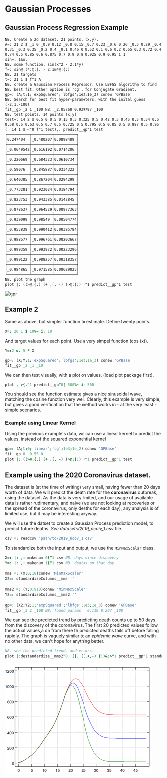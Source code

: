 # Gaussian Processes

## Gaussian Process Regression Example

```
NB. Create a 2d dataset. 21 points, (x,y).
A=: 21 2 $ _1 0 _0.9 0.12 _0.8 0.15 _0.7 0.23 _0.6 0.26 _0.5 0.29 _0.4 0.31 _0.3 0.35 _0.2 0.4 _0.1 0.46 0 0.52 0.1 0.6 0.2 0.65 0.3 0.72 0.4 0.74 0.5 0.85 0.6 0.875 0.7 0.9 0.8 0.925 0.9 0.95 1 1
sin=: 1&o.
NB. some function, sin(x^2 - 2.1*y)
f=: sin@:(*:@:{. - 2.1&*@:{:)
NB. 21 targets
t=: 21 1 $ f"1 A
NB. create a Gaussian Process Regressor. Use LBFGS algorithm to find
NB. best fit. Other option is 'cg', for Conjugate Gradient.
gp=: (A;t;1;'expSquared';'lbfgs';1e3;1e_3) conew 'GPBase'
NB. Search for best fit hyper-parameters, with the inital guess (-2,1,-100)
fit__gp _2 1 _100 NB. _2.05768 0.939797 _100
NB. test points. 14 points (x,y)
test=: 14 2 $ 0.5 0 0.5 0.15 0.5 0.225 0.5 0.42 0.5 0.45 0.5 0.54 0.5 0.58 0.5 0.63 0.5 0.7 0.5 0.725 0.5 0.795 0.5 0.85 0.5 0.887 0.5 0.95
(  14 1 $ <"0 f"1 test),. predict__gp"1 test
┌──────────┬─────────┬──────────┐
│0.247404  │_0.480207│0.0898489 │
├──────────┼─────────┼──────────┤
│_0.0649542│_0.616192│0.0714206 │
├──────────┼─────────┼──────────┤
│_0.220669 │_0.684323│0.0610734 │
├──────────┼─────────┼──────────┤
│_0.59076  │_0.845887│0.0334322 │
├──────────┼─────────┼──────────┤
│_0.640385 │_0.867204│0.0294299 │
├──────────┼─────────┼──────────┤
│_0.773281 │_0.923024│0.0184794 │
├──────────┼─────────┼──────────┤
│_0.823753 │_0.943385│0.0142845 │
├──────────┼─────────┼──────────┤
│_0.878637 │_0.964529│0.00977363│
├──────────┼─────────┼──────────┤
│_0.939099 │_0.98549 │0.00504774│
├──────────┼─────────┼──────────┤
│_0.955839 │_0.990412│0.00385784│
├──────────┼─────────┼──────────┤
│_0.988577 │_0.996761│0.00203667│
├──────────┼─────────┼──────────┤
│_0.999359 │_0.993972│0.00223296│
├──────────┼─────────┼──────────┤
│_0.999122 │_0.988257│0.00318357│
├──────────┼─────────┼──────────┤
│_0.984865 │_0.971585│0.00629025│
└──────────┴─────────┴──────────┘
NB. plot the graph
plot |: ((>@:{.) (+ ,[, -) (>@:{:) )"1 predict__gp"1 test
```

![gpr](/gp/gpr.png)

## Example 2

Same as above, but simpler function to estimate.
Define twenty points.
```j
X=: 20 1 $ 10%~ i: 10
```
And target values for each point. Use a very simpel function (cos (x)).

```j
Y=:2 o. 5 * X
```

```j
gp=: (X;Y;1;'expSquared';'lbfgs';1e2;1e_3) conew 'GPBase'
fit__gp _2 _1 _10
```
We can then test visually, with a plot on values. (load plot package first).

```j
plot , >{."1 predict__gp"0[ 500%~ i: 500
```
You should see the function estimate gives a nice sinusoidal wave, matching the
cosine function very well. Clearly, this example is very simple, but gives a good
verification that the method works in - at the very least - simple scenarios.

### Example using Linear Kernel
Using the previous example's data, we can use a linear kernel to predict the 
values, instead of the squared exponential kernel
```j
gp=: (A;t;0;'linear';'cg';1e3;1e_2) conew 'GPBase'
fit__gp 0 _0.55 0
plot |: ((>@:{.) (+ ,[, -) (>@:{:) )"1 predict__gp"1 test
```

## Example using the 2020 Coronavirus dataset.

The dataset is (at the time of writing) very small, having fewer than 20 days worth of data. We will
predict the death rate for the **coronavirus** outbreak, using the dataset. As the data is very limited,
and our usage of available data is rather rudimentary, and naive (we are not looking at recoveries or the spread of the 
coronavirus, only deaths for each day),
any analysis is of limited use, but it may be interesting anyway. 

We will use the datset to create a Gaussian Process prediction model, to predict future deaths. 
*See datasets/2019_ncoiv_1.csv* file.  

```j
csv =: readcsv 'path/to/2019_ncov_1.csv'
```

To standardize both the input and output, we use the `MinMaxScalar` class.

```j
X=: |: ,: makenum 0{"1 csv NB. days since discovery
Y=: |: ,: makenum 1{"1 csv NB. deaths on that day.

mms =: (X;0;18)conew 'MinMaxScaler'
X2=: standardizeColumns__mms ''

mms2 =: (Y;0;910)conew 'MinMaxScaler'
Y2=: standardizeColumns__mms2 ''

gp=: (X2;Y2;1;'expSquared';'lbfgs';1e3;1e_3) conew 'GPBase'
fit__gp _3 2 _100 NB. found params : 0.119 0.267 _100
```
We can see the predicted trend by predicting death counts up to 50 days from the discovery of the coronavirus.
The  first 20 predicted values follow the actual values,a dn from there th predicted deaths tails off before falling rapidly.
The graph is vaguely similar to an *epidemic wave* curve, and with no other data, we can't hope for anything better.

```j
NB. see the predicted trend, and errors.
plot |:destandardize__mms2"0  ({. ([,+,-) {:)&:>"1 predict__gp"1 standardizeData__mms i. 50
```

![2019ncov](/gp/2019-ncov-1.png)
